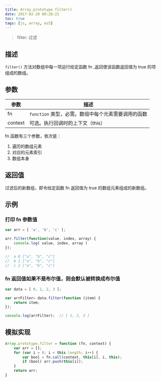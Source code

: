 ```yaml
---
title: Array.prototype.filter()
date: 2017-02-20 00:28:21
toc: true
tags: [js, array, es5]
---
```


> filter: 过滤 

## 描述

`filter()` 方法对数组中每一项运行给定函数 fn ,返回使该函数返回值为 true 的项组成的数组。

## 参数

参数 | 描述
--- | ---
fn | `function` 类型，必需。数组中每个元素需要调用的函数
context | 可选。执行回调时的上下文（this）

fn 函数有三个参数，依次是：
1. 遍历的数组元素
2. 对应的元素索引
3. 数组本身

## 返回值

过滤后的新数组，即令给定函数 fn 返回值为 true 的数组元素组成的新数组。

## 示例

### 打印 fn 参数值

```js
var arr = [ 'a', 'b', 'c' ];

arr.filter(function(value, index, array) {
    console.log( value, index, array )
});

//  a 0 ["a", "b", "c"]
//  b 1 ["a", "b", "c"]
//  c 2 ["a", "b", "c"]
```

### fn 返回值如果不是布尔值，则会默认被转换成布尔值

```js
var data = [ 0, 1, 2, 3 ];

var arrFilter= data.filter(function (item) {
    return item;
});

console.log(arrFilter);  // [ 1, 2, 3 ]
```

## 模拟实现

```js
Array.prototype.filter = function (fn, context) {
    var arr = [];
    for (var i = 0; i < this.length; i++) {
        var bool = fn.call(context, this[i], i, this);
        if (bool) arr.push(this[i]);
    }
    return arr;
}
```
